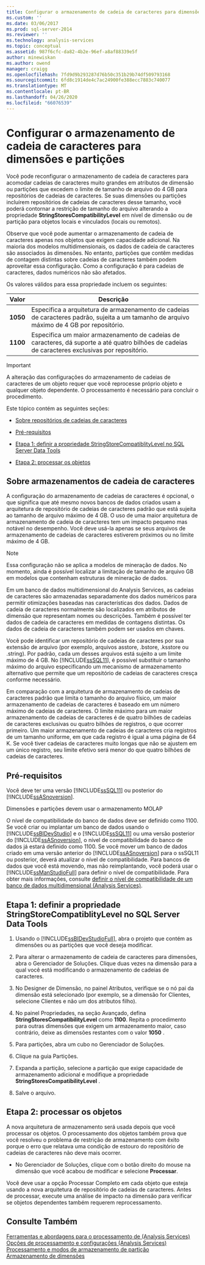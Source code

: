 ```yaml
---
title: Configurar o armazenamento de cadeia de caracteres para dimensões e partições | Microsoft Docs
ms.custom: ''
ms.date: 03/06/2017
ms.prod: sql-server-2014
ms.reviewer: ''
ms.technology: analysis-services
ms.topic: conceptual
ms.assetid: 987f6cfc-da82-4b2e-96ef-a8af88339e5f
author: minewiskan
ms.author: owend
manager: craigg
ms.openlocfilehash: 7fd9d9b293287d76b50c351b29b74df509793168
ms.sourcegitcommit: 6fd8c1914de4c7ac24900fe388ecc7883c740077
ms.translationtype: MT
ms.contentlocale: pt-BR
ms.lasthandoff: 04/26/2020
ms.locfileid: "66076539"
---
```

# <a name="configure-string-storage-for-dimensions-and-partitions"></a>Configurar o armazenamento de cadeia de caracteres para dimensões e partições
  Você pode reconfigurar o armazenamento de cadeia de caracteres para acomodar cadeias de caracteres muito grandes em atributos de dimensão ou partições que excedem o limite de tamanho de arquivo do 4 GB para repositórios de cadeias de caracteres. Se suas dimensões ou partições incluírem repositórios de cadeias de caracteres desse tamanho, você poderá contornar a restrição de tamanho do arquivo alterando a propriedade **StringStoresCompatibilityLevel** em nível de dimensão ou de partição para objetos locais e vinculados (locais ou remotos).  
  
 Observe que você pode aumentar o armazenamento de cadeia de caracteres apenas nos objetos que exigem capacidade adicional. Na maioria dos modelos multidimensionais, os dados de cadeia de caracteres são associados às dimensões. No entanto, partições que contêm medidas de contagem distintas sobre cadeias de caracteres também podem aproveitar essa configuração. Como a configuração é para cadeias de caracteres, dados numéricos não são afetados.  
  
 Os valores válidos para essa propriedade incluem os seguintes:  
  
|Valor|Descrição|  
|-----------|-----------------|  
|**1050**|Especifica a arquitetura de armazenamento de cadeias de caracteres padrão, sujeita a um tamanho de arquivo máximo de 4 GB por repositório.|  
|**1100**|Especifica um maior armazenamento de cadeias de caracteres, dá suporte a até quatro bilhões de cadeias de caracteres exclusivas por repositório.|  
  
> [!IMPORTANT]  
>  A alteração das configurações do armazenamento de cadeias de caracteres de um objeto requer que você reprocesse próprio objeto e qualquer objeto dependente. O processamento é necessário para concluir o procedimento.  
  
 Este tópico contém as seguintes seções:  
  
-   [Sobre repositórios de cadeias de caracteres](#bkmk_background)  
  
-   [Pré-requisitos](#bkmk_prereq)  
  
-   [Etapa 1: definir a propriedade StringStoreCompatiblityLevel no SQL Server Data Tools](#bkmk_step1)  
  
-   [Etapa 2: processar os objetos](#bkmk_step2)  
  
##  <a name="about-string-stores"></a><a name="bkmk_background"></a>Sobre armazenamentos de cadeia de caracteres  
 A configuração do armazenamento de cadeias de caracteres é opcional, o que significa que até mesmo novos bancos de dados criados usam a arquitetura de repositório de cadeias de caracteres padrão que está sujeita ao tamanho de arquivo máximo de 4 GB. O uso de uma maior arquitetura de armazenamento de cadeia de caracteres tem um impacto pequeno mas notável no desempenho. Você deve usá-la apenas se seus arquivos de armazenamento de cadeias de caracteres estiverem próximos ou no limite máximo de 4 GB.  
  
> [!NOTE]  
>  Essa configuração não se aplica a modelos de mineração de dados. No momento, ainda é possível localizar a limitação de tamanho de arquivo GB em modelos que contenham estruturas de mineração de dados.  
  
 Em um banco de dados multidimensional do Analysis Services, as cadeias de caracteres são armazenadas separadamente dos dados numéricos para permitir otimizações baseadas nas características dos dados. Dados de cadeia de caracteres normalmente são localizados em atributos de dimensão que representam nomes ou descrições. Também é possível ter dados de cadeia de caracteres em medidas de contagens distintas. Os dados de cadeia de caracteres também podem ser usados em chaves.  
  
 Você pode identificar um repositório de cadeias de caracteres por sua extensão de arquivo (por exemplo, arquivos asstore, .bstore, .ksstore ou .string). Por padrão, cada um desses arquivos está sujeito a um limite máximo de 4 GB. No [!INCLUDE[ssSQL11](../../includes/sssql11-md.md)], é possível substituir o tamanho máximo do arquivo especificando um mecanismo de armazenamento alternativo que permite que um repositório de cadeias de caracteres cresça conforme necessário.  
  
 Em comparação com a arquitetura de armazenamento de cadeias de caracteres padrão que limita o tamanho do arquivo físico, um maior armazenamento de cadeias de caracteres é baseado em um número máximo de cadeias de caracteres. O limite máximo para um maior armazenamento de cadeias de caracteres é de quatro bilhões de cadeias de caracteres exclusivas ou quatro bilhões de registros, o que ocorrer primeiro. Um maior armazenamento de cadeias de caracteres cria registros de um tamanho uniforme, em que cada registro é igual a uma página de 64 K. Se você tiver cadeias de caracteres muito longas que não se ajustem em um único registro, seu limite efetivo será menor do que quatro bilhões de cadeias de caracteres.  
  
##  <a name="prerequisites"></a><a name="bkmk_prereq"></a> Pré-requisitos  
 Você deve ter uma versão [!INCLUDE[ssSQL11](../../includes/sssql11-md.md)] ou posterior do [!INCLUDE[ssASnoversion](../../includes/ssasnoversion-md.md)].  
  
 Dimensões e partições devem usar o armazenamento MOLAP  
  
 O nível de compatibilidade do banco de dados deve ser definido como 1100. Se você criar ou implantar um banco de dados usando o [!INCLUDE[ssBIDevStudio](../../includes/ssbidevstudio-md.md)] e o [!INCLUDE[ssSQL11](../../includes/sssql11-md.md)] ou uma versão posterior do [!INCLUDE[ssASnoversion](../../includes/ssasnoversion-md.md)], o nível de compatibilidade do banco de dados já estará definido como 1100. Se você mover um banco de dados criado em uma versão anterior do [!INCLUDE[ssASnoversion](../../includes/ssasnoversion-md.md)] para o ssSQL11 ou posterior, deverá atualizar o nível de compatibilidade. Para bancos de dados que você está movendo, mas não reimplantando, você poderá usar o [!INCLUDE[ssManStudioFull](../../includes/ssmanstudiofull-md.md)] para definir o nível de compatibilidade. Para obter mais informações, consulte [definir o nível de compatibilidade de um banco de dados multidimensional &#40;Analysis Services&#41;](compatibility-level-of-a-multidimensional-database-analysis-services.md).  
  
##  <a name="step-1-set-the-stringstorecompatiblitylevel-property-in-sql-server-data-tools"></a><a name="bkmk_step1"></a>Etapa 1: definir a propriedade StringStoreCompatiblityLevel no SQL Server Data Tools  
  
1.  Usando o [!INCLUDE[ssBIDevStudioFull](../../includes/ssbidevstudiofull-md.md)], abra o projeto que contém as dimensões ou as partições que você deseja modificar.  
  
2.  Para alterar o armazenamento de cadeia de caracteres para dimensões, abra o Gerenciador de Soluções. Clique duas vezes na dimensão para a qual você está modificando o armazenamento de cadeias de caracteres.  
  
3.  No Designer de Dimensão, no painel Atributos, verifique se o nó pai da dimensão está selecionado (por exemplo, se a dimensão for Clientes, selecione Clientes e não um dos atributos filho).  
  
4.  No painel Propriedades, na seção Avançado, defina **StringStoresCompatibilityLevel** como **1100**. Repita o procedimento para outras dimensões que exigem um armazenamento maior, caso contrário, deixe as dimensões restantes com o valor **1050** .  
  
5.  Para partições, abra um cubo no Gerenciador de Soluções.  
  
6.  Clique na guia Partições.  
  
7.  Expanda a partição, selecione a partição que exige capacidade de armazenamento adicional e modifique a propriedade **StringStoresCompatibilityLevel** .  
  
8.  Salve o arquivo.  
  
##  <a name="step-2-process-the-objects"></a><a name="bkmk_step2"></a>Etapa 2: processar os objetos  
 A nova arquitetura de armazenamento será usada depois que você processar os objetos. O processamento dos objetos também prova que você resolveu o problema de restrição de armazenamento com êxito porque o erro que relatava uma condição de estouro do repositório de cadeias de caracteres não deve mais ocorrer.  
  
-   No Gerenciador de Soluções, clique com o botão direito do mouse na dimensão que você acabou de modificar e selecione **Processar**.  
  
 Você deve usar a opção Processar Completo em cada objeto que esteja usando a nova arquitetura de repositório de cadeias de caracteres. Antes de processar, execute uma análise de impacto na dimensão para verificar se objetos dependentes também requerem reprocessamento.  
  
## <a name="see-also"></a>Consulte Também  
 [Ferramentas e abordagens para o processamento de &#40;Analysis Services&#41;](tools-and-approaches-for-processing-analysis-services.md)   
 [Opções de processamento e configurações &#40;Analysis Services&#41;](processing-options-and-settings-analysis-services.md)   
 [Processamento e modos de armazenamento de partição](../multidimensional-models-olap-logical-cube-objects/partitions-partition-storage-modes-and-processing.md)   
 [Armazenamento de dimensões](../multidimensional-models-olap-logical-dimension-objects/dimensions-storage.md)  
  
  
